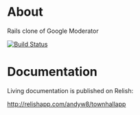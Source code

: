 About
=====

Rails clone of Google Moderator

[![Build Status](http://travis-ci.org/andyw8/townhallapp.png)](http://travis-ci.org/andyw8/townhallapp)

Documentation
=============

Living documentation is published on Relish:

http://relishapp.com/andyw8/townhallapp

